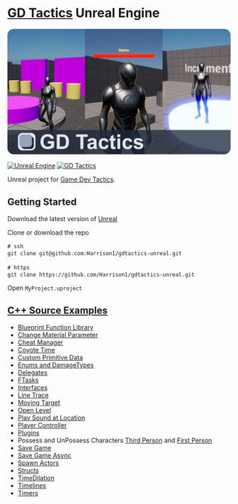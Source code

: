 # [GD Tactics](https://www.gdtactics.com/) Unreal Engine

[![GD Tactics Unreal Engine Project Repo Banner](/image.png)](https://www.gdtactics.com/)

[![Unreal Engine](https://img.shields.io/badge/Unreal_Engine-5.6.1-%23313131?logo=unrealengine&logoColor=white)](https://www.unrealengine.com/en-US)
[![GD Tactics](https://img.shields.io/badge/GD_Tactics-0084d1)](https://gdtactics.com/)

Unreal project for [Game Dev Tactics](https://www.gdtactics.com/).

## Getting Started
Download the latest version of [Unreal](https://www.unrealengine.com/en-US)

Clone or download the repo
```
# ssh
git clone git@github.com:Harrison1/gdtactics-unreal.git

# https
git clone https://github.com/Harrison1/gdtactics-unreal.git
```

Open `MyProject.uproject`

## [C++ Source Examples](Source/MyProject)
- [Blueprint Function Library](Source/MyProject/BlueprintFunctionLibrary)
- [Change Material Parameter](Source/MyProject/ChangeMaterialParam)
- [Cheat Manager](Source/MyProject/CheatManager)
- [Coyote Time](Source/MyProject/TP_ThirdPerson)
- [Custom Primitive Data](Source/MyProject/CustomPrimitiveData)
- [Enums and DamageTypes](Source/MyProject/Enums)
- [Delegates](Source/MyProject/Delegates)
- [FTasks](Source/MyProject/Tasks)
- [Interfaces](Source/MyProject/Interfaces)
- [Line Trace](Source/MyProject/LineTrace)
- [Moving Target](Source/MyProject/MovingTargets)
- [Open Level](Source/MyProject/OpenLevelBoxComponent)
- [Play Sound at Location](/Source/MyProject/TP_ThirdPerson/TP_ThirdPersonCharacter.cpp#L190)
- [Player Controller](Source/MyProject/PlayerController)
- [Plugins](plugins)
- Possess and UnPossess Characters [Third Person](Source/MyProject/TP_ThirdPerson/TP_ThirdPersonCharacter.cpp) and [First Person](Source/MyProject/TP_FirstPerson/TP_FirstPersonCharacter.cpp)
- [Save Game](Source/MyProject/SaveGame)
- [Save Game Async](Source/MyProject/SaveGameAsync)
- [Spawn Actors](Source/MyProject/SpawnActor)
- [Structs](Source/MyProject/Structs)
- [TimeDilation](Source/MyProject/TP_ThirdPerson/TP_ThirdPersonCharacter.cpp)
- [Timelines](/Source/MyProject/Timelines)
- [Timers](/Source/MyProject/Timers)
